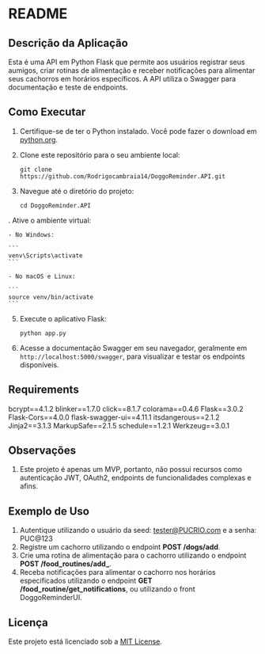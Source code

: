 # README

## Descrição da Aplicação

Esta é uma API em Python Flask que permite aos usuários registrar seus aumigos, criar rotinas de alimentação e receber notificações para alimentar seus cachorros em horários específicos. A API utiliza o Swagger para documentação e teste de endpoints.

## Como Executar

1. Certifique-se de ter o Python instalado. Você pode fazer o download em [python.org](https://www.python.org/).

2. Clone este repositório para o seu ambiente local:

    ```
    git clone https://github.com/Rodrigocambraia14/DoggoReminder.API.git
    ```

3. Navegue até o diretório do projeto:

    ```
    cd DoggoReminder.API
    ```

. Ative o ambiente virtual:

    - No Windows:

    ```
    venv\Scripts\activate
    ```

    - No macOS e Linux:

    ```
    source venv/bin/activate
    ```

5. Execute o aplicativo Flask:

    ```
    python app.py
    ```

6. Acesse a documentação Swagger em seu navegador, geralmente em `http://localhost:5000/swagger`, para visualizar e testar os endpoints disponíveis.

## Requirements

bcrypt==4.1.2
blinker==1.7.0
click==8.1.7
colorama==0.4.6
Flask==3.0.2
Flask-Cors==4.0.0
flask-swagger-ui==4.11.1
itsdangerous==2.1.2
Jinja2==3.1.3
MarkupSafe==2.1.5
schedule==1.2.1
Werkzeug==3.0.1


## Observações

1. Este projeto é apenas um MVP, portanto, não possui recursos como autenticação JWT, OAuth2, endpoints de funcionalidades complexas e afins.

## Exemplo de Uso

1. Autentique utilizando o usuário da seed: tester@PUCRIO.com e a senha: PUC@123
1. Registre um cachorro utilizando o endpoint **POST /dogs/add**.
2. Crie uma rotina de alimentação para o cachorro utilizando o endpoint **POST /food_routines/add_**.
3. Receba notificações para alimentar o cachorro nos horários especificados utilizando o endpoint **GET /food_routine/get_notifications**, ou utilizando o front DoggoReminderUI.

## Licença

Este projeto está licenciado sob a [MIT License](LICENSE).
